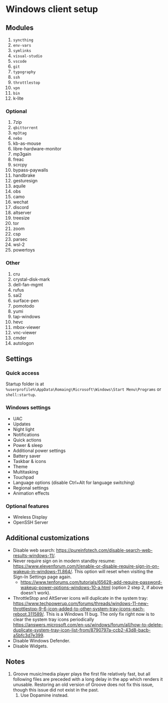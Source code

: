 # Windows client setup

## Modules

1. `syncthing`
2. `env-vars`
3. `symlinks`
4. `visual-studio`
5. `vscode`
6. `git`
7. `typography`
8. `ssh`
9. `throttlestop`
10. `vpn`
11. `bin`
12. k-lite

### Optional

1. 7zip
2. `qbittorrent`
3. `mp3tag`
4. `nebo`
5. kb-as-mouse
6. libre-hardware-monitor
7. mp3gain
8. freac
9. scrcpy
10. bypass-paywalls
11. handbrake
12. gesturesign
13. aquile
14. obs
15. camo
16. wechat
17. discord
18. altserver
19. treesize
20. tor
21. zoom
22. csp
23. parsec
24. wsl-2
25. powertoys

### Other

1. cru
2. crystal-disk-mark
3. dell-fan-mgmt
4. rufus
5. sai2
6. surface-pen
7. pomotodo
8. yumi
9. tap-windows
10. hevc
11. mbox-viewer
12. vnc-viewer
13. cmder
14. autologon

## Settings

### Quick access

Startup folder is at `%userprofile%\AppData\Romaing\Microsoft\Windows\Start Menu\Programs` or `shell:startup`.

### Windows settings

* UAC
* Updates
* Night light
* Notifications
* Quick actions
* Power & sleep
* Additional power settings
* Battery saver
* Taskbar & icons
* Theme
* Multitasking
* Touchpad
* Language options (disable Ctrl+Alt for language switching)
* Regional settings
* Animation effects

### Optional features

* Wireless Display
* OpenSSH Server

## Additional customizations

* Disable web search: <https://pureinfotech.com/disable-search-web-results-windows-11/>.
* Never require sign on in modern standby resume: <https://www.elevenforum.com/t/enable-or-disable-require-sign-in-on-wakeup-in-windows-11.864/>. This option will reset when visiting the Sign-In Settings page again.
   * <https://www.tenforums.com/tutorials/65628-add-require-password-wakeup-power-options-windows-10-a.html> (option 2 step 2, if above doesn't work).
* ThrottleStop and AltServer icons will duplicate in the system tray: <https://www.techpowerup.com/forums/threads/windows-11-new-throttlestop-9-6-icon-added-to-other-system-tray-icons-each-reboot.311589/>. This is a Windows 11 bug. The only fix right now is to clear the system tray icons periodically <https://answers.microsoft.com/en-us/windows/forum/all/how-to-delete-duplicate-system-tray-icon-list-from/8790797a-ccb2-43d8-bacb-a5bfc3d7e399>.
* Disable Windows Defender.
* Disable Widgets.

## Notes

1. Groove music/media player plays the first file relatively fast, but all following files are preceded with a long delay in the app which renders it unusable. Restoring an old version of Groove does not fix this issue, though this issue did not exist in the past.
   1. Use Dopamine instead.
